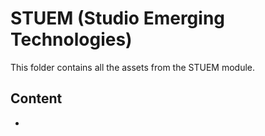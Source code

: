 # STUEM (Studio Emerging Technologies)
This folder contains all the assets from the STUEM module.

## Content
* 